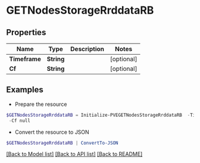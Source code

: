 # GETNodesStorageRrddataRB
## Properties

Name | Type | Description | Notes
------------ | ------------- | ------------- | -------------
**Timeframe** | **String** |  | [optional] 
**Cf** | **String** |  | [optional] 

## Examples

- Prepare the resource
```powershell
$GETNodesStorageRrddataRB = Initialize-PVEGETNodesStorageRrddataRB  -Timeframe null `
 -Cf null
```

- Convert the resource to JSON
```powershell
$GETNodesStorageRrddataRB | ConvertTo-JSON
```

[[Back to Model list]](../README.md#documentation-for-models) [[Back to API list]](../README.md#documentation-for-api-endpoints) [[Back to README]](../README.md)

